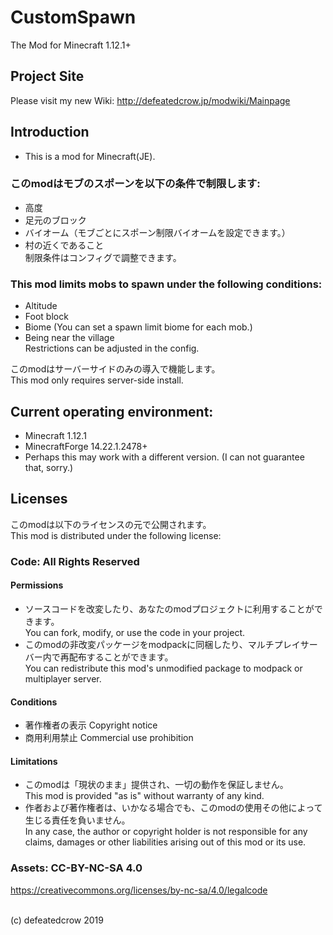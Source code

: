 ﻿# CustomSpawn
The Mod for Minecraft 1.12.1+

## Project Site
Please visit my new Wiki: http://defeatedcrow.jp/modwiki/Mainpage

## Introduction
- This is a mod for Minecraft(JE).<br>

### このmodはモブのスポーンを以下の条件で制限します:<br>
- 高度
- 足元のブロック
- バイオーム（モブごとにスポーン制限バイオームを設定できます。）
- 村の近くであること<br>
制限条件はコンフィグで調整できます。<br>

### This mod limits mobs to spawn under the following conditions:<br>
- Altitude
- Foot block
- Biome (You can set a spawn limit biome for each mob.)
- Being near the village<br>
Restrictions can be adjusted in the config.<br>

このmodはサーバーサイドのみの導入で機能します。<br>
This mod only requires server-side install.<br>

## Current operating environment:
- Minecraft 1.12.1 
- MinecraftForge 14.22.1.2478+
- Perhaps this may work with a different version. (I can not guarantee that, sorry.)
   
## Licenses
このmodは以下のライセンスの元で公開されます。 <br>
This mod is distributed under the following license:
### Code: All Rights Reserved
#### Permissions
- ソースコードを改変したり、あなたのmodプロジェクトに利用することができます。<br>You can fork, modify, or use the code in your project.
- このmodの非改変パッケージをmodpackに同梱したり、マルチプレイサーバー内で再配布することができます。<br>You can redistribute this mod's unmodified package to modpack or multiplayer server.

#### Conditions
- 著作権者の表示 Copyright notice
- 商用利用禁止 Commercial use prohibition

#### Limitations
- このmodは「現状のまま」提供され、一切の動作を保証しません。<br>This mod is provided "as is" without warranty of any kind.
- 作者および著作権者は、いかなる場合でも、このmodの使用その他によって生じる責任を負いません。<br>In any case, the author or copyright holder is not responsible for any claims, damages or other liabilities arising out of this mod or its use.

### Assets: CC-BY-NC-SA 4.0 <br>
 https://creativecommons.org/licenses/by-nc-sa/4.0/legalcode

<br>
(c) defeatedcrow 2019

